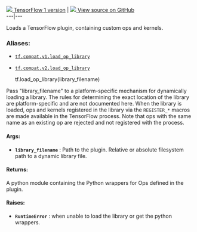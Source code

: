 [ ![](https://tensorflow.google.cn/images/tf_logo_32px.png) TensorFlow 1
version](/versions/r1.15/api_docs/python/tf/load_op_library) |  [
![](https://tensorflow.google.cn/images/GitHub-Mark-32px.png) View source on
GitHub
](https://github.com/tensorflow/tensorflow/blob/r2.0/tensorflow/python/framework/load_library.py#L38-L86)  
---|---  
  
Loads a TensorFlow plugin, containing custom ops and kernels.

### Aliases:

  * [`tf.compat.v1.load_op_library`](/api_docs/python/tf/load_op_library)
  * [`tf.compat.v2.load_op_library`](/api_docs/python/tf/load_op_library)

    
    
    tf.load_op_library(library_filename)
    

Pass "library_filename" to a platform-specific mechanism for dynamically
loading a library. The rules for determining the exact location of the library
are platform-specific and are not documented here. When the library is loaded,
ops and kernels registered in the library via the `REGISTER_*` macros are made
available in the TensorFlow process. Note that ops with the same name as an
existing op are rejected and not registered with the process.

#### Args:

  * **`library_filename`** : Path to the plugin. Relative or absolute filesystem path to a dynamic library file.

#### Returns:

A python module containing the Python wrappers for Ops defined in the plugin.

#### Raises:

  * **`RuntimeError`** : when unable to load the library or get the python wrappers.


